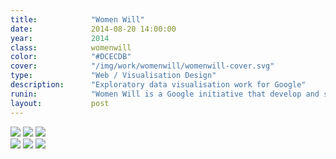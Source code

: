```yaml
---
title:            "Women Will"
date:             2014-08-20 14:00:00
year:             2014
class:            womenwill
color:            "#DCECDB"
cover:            "/img/work/womenwill/womenwill-cover.svg"
type:             "Web / Visualisation Design"
description:      "Exploratory data visualisation work for Google"
runin:            "Women Will is a Google initiative that develop and support programs to help women build skills, get inspired, and connect with each other.<br/><br/>In its first year, the initiative commissioned a market research to find out how women all across South East Asia used the internet and the devices to access it. I did exploratory data visualisation work for Google Brand Studio to present these findings."
layout:           post
---
```


<div class="post-content-grid">
  <div class="post-content-column column-5">
    <img class="post-content-screen desktop" src="{{ site.baseurl }}/img/work/womenwill/womenwill-comparative-bubbles.png" />
    <img class="post-content-screen desktop" src="{{ site.baseurl }}/img/work/womenwill/womenwill-comparative-bar-charts.png" />
    <img class="post-content-screen desktop" src="{{ site.baseurl }}/img/work/womenwill/womenwill-bubbles-table.png" />
  </div>
  <div class="post-content-column column-5 offset-2">
    <img class="post-content-screen desktop" src="{{ site.baseurl }}/img/work/womenwill/womenwill-value-table.png" />
    <img class="post-content-screen desktop" src="{{ site.baseurl }}/img/work/womenwill/womenwill-rings.png" />
    <img class="post-content-screen desktop" src="{{ site.baseurl }}/img/work/womenwill/womenwill-bar-charts.png" />
  </div>
</div>
